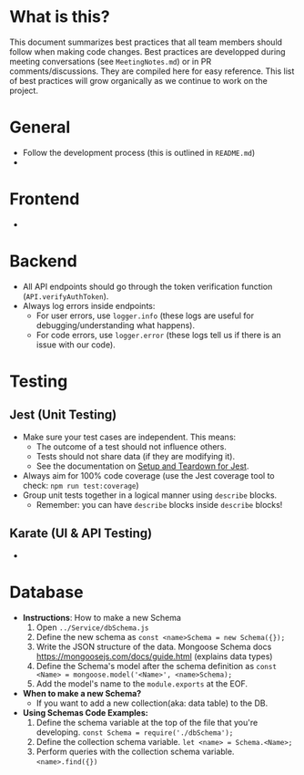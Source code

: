 # What is this?
This document summarizes best practices that all team members should follow when making code changes.
Best practices are developped during meeting conversations (see `MeetingNotes.md`) or in PR comments/discussions. They are compiled here for easy reference.
This list of best practices will grow organically as we continue to work on the project.

# General
- Follow the development process (this is outlined in `README.md`)
- 
# Frontend
- 
# Backend
- All API endpoints should go through the token verification function (`API.verifyAuthToken`).
- Always log errors inside endpoints:
  - For user errors, use `logger.info` (these logs are useful for debugging/understanding what happens).
  - For code errors, use `logger.error` (these logs tell us if there is an issue with our code).
# Testing
## Jest (Unit Testing)
- Make sure your test cases are independent. This means:
  - The outcome of a test should not influence others.
  - Tests should not share data (if they are modifying it).
  - See the documentation on [Setup and Teardown for Jest](https://jestjs.io/docs/setup-teardown).
- Always aim for 100% code coverage (use the Jest coverage tool to check: `npm run test:coverage`)
- Group unit tests together in a logical manner using `describe` blocks.
  - Remember: you can have `describe` blocks inside `describe` blocks!
## Karate (UI & API Testing)
- 
# Database
- **Instructions**: How to make a new Schema
  1. Open `../Service/dbSchema.js`
  2. Define the new schema as `const <name>Schema = new Schema({});`
  3. Write the JSON structure of the data. Mongoose Schema docs https://mongoosejs.com/docs/guide.html (explains data types)
  4. Define the Schema's model after the schema definition as `const <Name> = mongoose.model('<Name>', <name>Schema);`
  5. Add the model's name to the `module.exports` at the EOF.
- **When to make a new Schema?**
  - If you want to add a new collection(aka: data table) to the DB.
- **Using Schemas Code Examples:**
  1. Define the schema variable at the top of the file that you're developing. `const Schema = require('./dbSchema');`
  2. Define the collection schema variable. `let <name> = Schema.<Name>;`
  3. Perform queries with the collection schema variable. `<name>.find({})`
